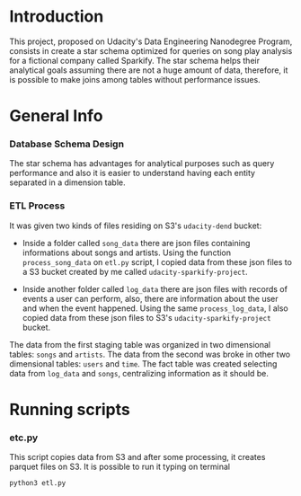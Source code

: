 # Introduction

This project, proposed on Udacity's Data Engineering Nanodegree Program, consists in create a star schema optimized for queries on song play analysis for a fictional company called Sparkify. The star schema helps their analytical goals assuming there are not a huge amount of data, therefore, it is possible to make joins among tables without performance issues.

# General Info

### Database Schema Design

The star schema has advantages for analytical purposes such as query performance and also it is easier to understand having each entity separated in a dimension table.

### ETL Process

It was given two kinds of files residing on S3's `udacity-dend` bucket:
- Inside a folder called `song_data` there are json files containing informations about songs and artists. Using the function `process_song_data` on `etl.py` script, I copied data from these json files to a S3 bucket created by me called `udacity-sparkify-project`.

- Inside another folder called `log_data` there are json files with records of events a user can perform, also, there are information about the user and when the event happened. Using the same `process_log_data`, I also copied data from these json files to S3's `udacity-sparkify-project` bucket.

The data from the first staging table was organized in two dimensional tables: `songs` and `artists`. The data from the second was broke in other two dimensional tables: `users` and `time`. The fact table was created selecting data from `log_data` and `songs`, centralizing information as it should be.

# Running scripts

### etc.py
This script copies data from S3 and after some processing, it creates parquet files on S3. It is possible to run it typing on terminal 
```
python3 etl.py
```
